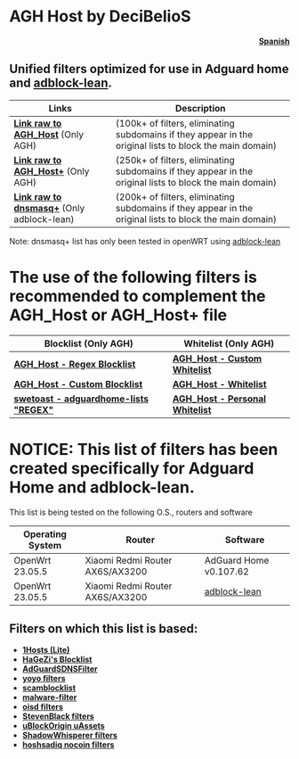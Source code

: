 # AGH Host by DeciBelioS
<div align="right">

[**Spanish**](README_ES.md)

</div>

## Unified filters optimized for use in Adguard home and [adblock-lean](https://github.com/lynxthecat/adblock-lean).
| Links | Description | 
| -- | -- |
| [**Link raw to AGH_Host**](https://raw.githubusercontent.com/Deci8BelioS/AGH_Host/main/Filters/AGH_Host.txt) (Only AGH) | (100k+ of filters, eliminating subdomains if they appear in the original lists to block the main domain) |
| [**Link raw to AGH_Host+**](https://raw.githubusercontent.com/Deci8BelioS/AGH_Host/main/Filters/AGH_Host%2B.txt) (Only AGH) | (250k+ of filters, eliminating subdomains if they appear in the original lists to block the main domain) |
| [**Link raw to dnsmasq+**](https://raw.githubusercontent.com/Deci8BelioS/AGH_Host/main/Filters/dnsmasq.txt) (Only adblock-lean) | (200k+ of filters, eliminating subdomains if they appear in the original lists to block the main domain) |

Note: dnsmasq+ list has only been tested in openWRT using [adblock-lean](https://github.com/lynxthecat/adblock-lean)

# The use of the following filters is recommended to complement the AGH_Host or AGH_Host+ file
| Blocklist (Only AGH) | Whitelist (Only AGH) | 
| -- | -- |
| [**AGH_Host - Regex Blocklist**](https://raw.githubusercontent.com/Deci8BelioS/AGH_Host/main/Filters/blocklist/Regex%20Blocklist.txt) | [**AGH_Host - Custom Whitelist**](https://raw.githubusercontent.com/Deci8BelioS/AGH_Host/main/Filters/whitelist/Custom%20Whitelist.txt) |
| [**AGH_Host - Custom Blocklist**](https://raw.githubusercontent.com/Deci8BelioS/AGH_Host/main/Filters/blocklist/Custom%20Blocklist.txt) | [**AGH_Host - Whitelist**](https://raw.githubusercontent.com/Deci8BelioS/AGH_Host/main/Filters/whitelist/whitelist.txt) |
| [**swetoast - adguardhome-lists "REGEX"**](https://raw.githubusercontent.com/swetoast/adguardhome-lists/main/blacklist.txt) | [**AGH_Host - Personal Whitelist**](https://raw.githubusercontent.com/Deci8BelioS/AGH_Host/refs/heads/main/Filters/whitelist/Personal%20Whitelist.txt) |

# NOTICE: This list of filters has been created specifically for Adguard Home and adblock-lean.

This list is being tested on the following O.S., routers and software

| Operating System | Router | Software | 
| -- | -- | -- |
| OpenWrt 23.05.5 | Xiaomi Redmi Router AX6S/AX3200 | AdGuard Home v0.107.62 |
| OpenWrt 23.05.5 | Xiaomi Redmi Router AX6S/AX3200 | [adblock-lean](https://github.com/lynxthecat/adblock-lean) |

## Filters on which this list is based:
* [**1Hosts (Lite)**](https://github.com/badmojr/1Hosts)
* [**HaGeZi's Blocklist**](https://github.com/hagezi/dns-blocklists)
* [**AdGuardSDNSFilter**](https://github.com/AdguardTeam/AdGuardSDNSFilter)
* [**yoyo filters**](https://pgl.yoyo.org/)
* [**scamblocklist**](https://github.com/durablenapkin/scamblocklist/)
* [**malware-filter**](https://gitlab.com/malware-filter/phishing-filter)
* [**oisd filters**](https://github.com/sjhgvr/oisd/)
* [**StevenBlack filters**](https://github.com/StevenBlack/hosts)
* [**uBlockOrigin uAssets**](https://github.com/uBlockOrigin/uAssets/)
* [**ShadowWhisperer filters**](https://github.com/ShadowWhisperer/BlockLists/)
* [**hoshsadiq nocoin filters**](https://github.com/hoshsadiq/adblock-nocoin-list)
